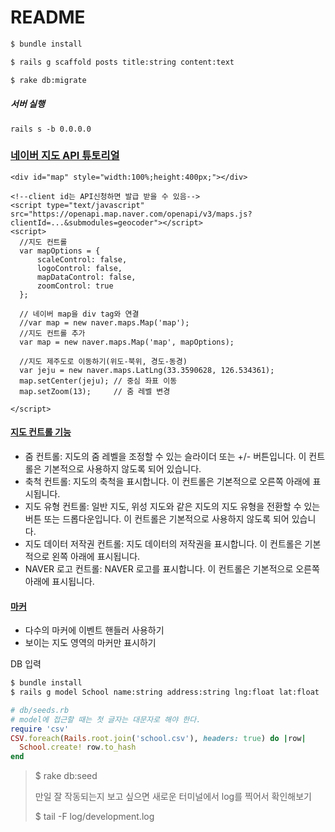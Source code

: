 # README

```bash
$ bundle install

$ rails g scaffold posts title:string content:text

$ rake db:migrate
```



##### 서버 실행

`rails s -b 0.0.0.0`



### [네이버 지도 API 튜토리얼](https://navermaps.github.io/maps.js/docs/tutorial-0-Getting-Started.html)

```erb
<div id="map" style="width:100%;height:400px;"></div>

<!--client id는 API신청하면 발급 받을 수 있음--> 
<script type="text/javascript" src="https://openapi.map.naver.com/openapi/v3/maps.js?clientId=...&submodules=geocoder"></script>
<script>
  //지도 컨트롤
  var mapOptions = {
      scaleControl: false,
      logoControl: false,
      mapDataControl: false,
      zoomControl: true
  };

  // 네이버 map을 div tag와 연결
  //var map = new naver.maps.Map('map');
  //지도 컨트롤 추가
  var map = new naver.maps.Map('map', mapOptions);
  
  //지도 제주도로 이동하기(위도-북위, 경도-동경)
  var jeju = new naver.maps.LatLng(33.3590628, 126.534361);
  map.setCenter(jeju); // 중심 좌표 이동
  map.setZoom(13);     // 줌 레벨 변경
    
</script>
```



#### [지도 컨트롤 기능](https://navermaps.github.io/maps.js/docs/tutorial-Controls.html)

- 줌 컨트롤: 지도의 줌 레벨을 조정할 수 있는 슬라이더 또는 +/- 버튼입니다. 이 컨트롤은 기본적으로 사용하지 않도록 되어 있습니다.
- 축척 컨트롤: 지도의 축척을 표시합니다. 이 컨트롤은 기본적으로 오른쪽 아래에 표시됩니다.
- 지도 유형 컨트롤: 일반 지도, 위성 지도와 같은 지도의 지도 유형을 전환할 수 있는 버튼 또는 드롭다운입니다. 이 컨트롤은 기본적으로 사용하지 않도록 되어 있습니다.
- 지도 데이터 저작권 컨트롤: 지도 데이터의 저작권을 표시합니다. 이 컨트롤은 기본적으로 왼쪽 아래에 표시됩니다.
- NAVER 로고 컨트롤: NAVER 로고를 표시합니다. 이 컨트롤은 기본적으로 오른쪽 아래에 표시됩니다.



#### [마커](https://navermaps.github.io/maps.js/docs/tutorial-Marker.html)

- 다수의 마커에 이벤트 핸들러 사용하기
- 보이는 지도 영역의 마커만 표시하기



DB 입력

```bash
$ bundle install
$ rails g model School name:string address:string lng:float lat:float
```

```ruby
# db/seeds.rb
# model에 접근할 때는 첫 글자는 대문자로 해야 한다.
require 'csv'
CSV.foreach(Rails.root.join('school.csv'), headers: true) do |row|
  School.create! row.to_hash
end
```

> $ rake db:seed
>
> 만일 잘 작동되는지 보고 싶으면 새로운 터미널에서 log를 찍어서 확인해보기
>
> $ tail -F log/development.log

